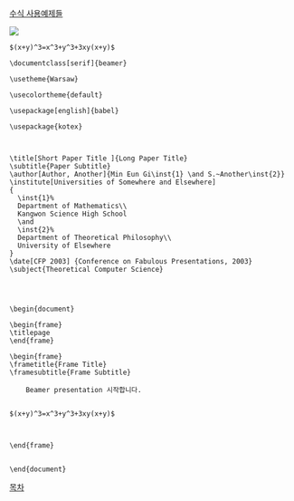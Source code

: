 [ 수식 사용예제들](https://en.wikipedia.org/wiki/Help:Displaying_a_formula )

<img src="https://latex.codecogs.com/svg.latex?\Large&space;(x+y)^3=x^3+y^3+3xy(x+y)"/>

```
$(x+y)^3=x^3+y^3+3xy(x+y)$
```

```
\documentclass[serif]{beamer} 

\usetheme{Warsaw}

\usecolortheme{default}

\usepackage[english]{babel}

\usepackage{kotex} 



\title[Short Paper Title ]{Long Paper Title}
\subtitle{Paper Subtitle}
\author[Author, Another]{Min Eun Gi\inst{1} \and S.~Another\inst{2}}
\institute[Universities of Somewhere and Elsewhere] 
{
  \inst{1}%
  Department of Mathematics\\
  Kangwon Science High School
  \and
  \inst{2}%
  Department of Theoretical Philosophy\\
  University of Elsewhere
}
\date[CFP 2003] {Conference on Fabulous Presentations, 2003}
\subject{Theoretical Computer Science}




\begin{document}

\begin{frame}
\titlepage
\end{frame}

\begin{frame}
\frametitle{Frame Title}
\framesubtitle{Frame Subtitle}

	Beamer presentation 시작합니다.


$(x+y)^3=x^3+y^3+3xy(x+y)$



\end{frame}


\end{document}
```
[목차](./README.md)
